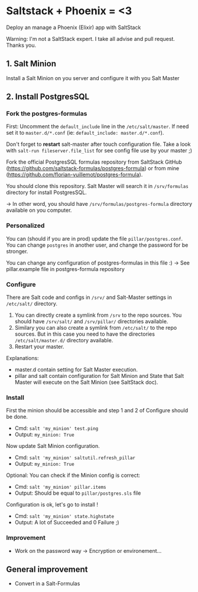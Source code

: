 # Saltstack + Phoenix = <3
Deploy an manage a Phoenix (Elixir) app with SaltStack

Warning:
I'm not a SaltStack expert. I take all advise and pull request. Thanks you.

## 1. Salt Minion
Install a Salt Minion on you server and configure it with you Salt Master

## 2. Install PostgresSQL
### Fork the postgres-formulas
First: Uncomment the `default_include` line in the `/etc/salt/master`. If need set it to `master.d/*.conf` (ie: `default_include: master.d/*.conf`).

Don't forget to **restart** salt-master after touch configuration file. Take a look with `salt-run fileserver.file_list` for see config file use by your master ;)

Fork the official PostgresSQL formulas repository from SaltStack GitHub (https://github.com/saltstack-formulas/postgres-formula) or from mine (https://github.com/florian-vuillemot/postgres-formula).

You should clone this repository. Salt Master will search it in `/srv/formulas` directory for install PostgresSQL.

-> In other word, you should have `/srv/formulas/postgres-formula` directory available on you computer.

### Personalized
You can (should if you are in prod) update the file `pillar/postgres.conf`.
You can change `postgres` in another user, and change the password for be stronger.

You can change any configuration of postgres-formulas in this file :) -> See pillar.example file in postgres-formula repository

### Configure
There are Salt code and configs in `/srv/` and Salt-Master settings in `/etc/salt/` directory.

1. You can directly create a symlink from `/srv` to the repo sources. You should have `/srv/salt/` and `/srv/pillar/` directories available.
2. Similary you can also create a symlink from `/etc/salt/` to the repo sources. But in this case you need to have the directories `/etc/salt/master.d/` directory available.
3. Restart your master.

Explanations:
- master.d contain setting for Salt Master execution.
- pillar and salt contain configuration for Salt Minion and State that Salt Master will execute on the Salt Minion (see SaltStack doc).

### Install
First the minion should be accessible and step 1 and 2 of Configure should be done.
- Cmd: `salt 'my_minion' test.ping`
- Output: `my_minion: True`

Now update Salt Minion configuration.
- Cmd: `salt 'my_minion' saltutil.refresh_pillar`
- Output: `my_minion: True`

Optional: You can check if the Minion config is correct:
- Cmd: `salt 'my_minion' pillar.items`
- Output: Should be equal to `pillar/postgres.sls` file

Configuration is ok, let's go to install !
- Cmd: `salt 'my_minion' state.highstate`
- Output: A lot of Succeeded and 0 Failure ;)


### Improvement
- Work on the password way -> Encryption or environement...

## General improvement
- Convert in a Salt-Formulas
